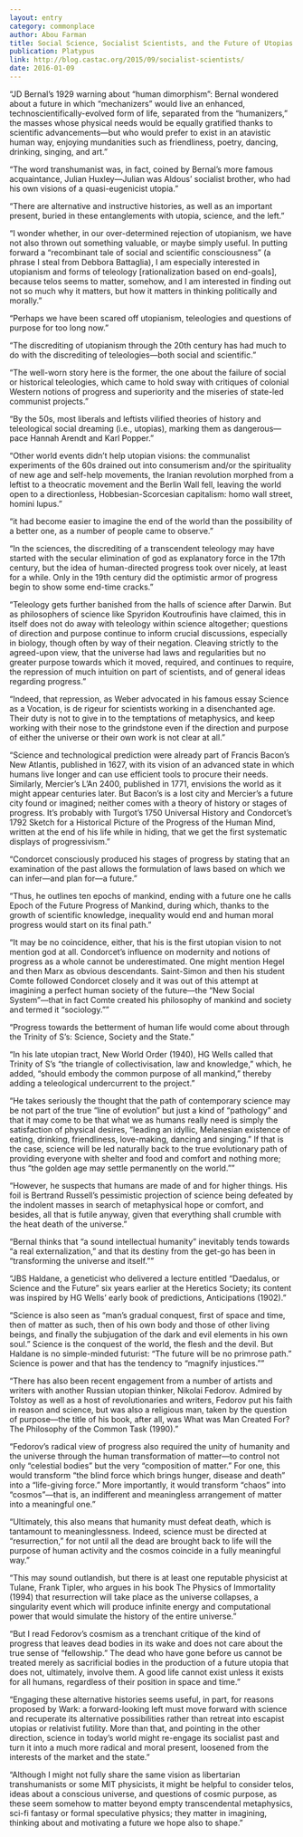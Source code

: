 ```yaml
---
layout: entry
category: commonplace
author: Abou Farman
title: Social Science, Socialist Scientists, and the Future of Utopias
publication: Platypus
link: http://blog.castac.org/2015/09/socialist-scientists/
date: 2016-01-09
---
```


“JD Bernal’s 1929 warning about “human dimorphism”: Bernal wondered about a future in which “mechanizers” would live an enhanced, technoscientifically-evolved form of life, separated from the “humanizers,” the masses whose physical needs would be equally gratified thanks to scientific advancements—but who would prefer to exist in an atavistic human way, enjoying mundanities such as friendliness, poetry, dancing, drinking, singing, and art.”

“The word transhumanist was, in fact, coined by Bernal’s more famous acquaintance, Julian Huxley—Julian was Aldous’ socialist brother, who had his own visions of a quasi-eugenicist utopia.”

“There are alternative and instructive histories, as well as an important present, buried in these entanglements with utopia, science, and the left.”

“I wonder whether, in our over-determined rejection of utopianism, we have not also thrown out something valuable, or maybe simply useful. In putting forward a “recombinant tale of social and scientific consciousness” (a phrase I steal from Debbora Battaglia), I am especially interested in utopianism and forms of teleology [rationalization based on end-goals], because telos seems to matter, somehow, and I am interested in finding out not so much why it matters, but how it matters in thinking politically and morally.”

“Perhaps we have been scared off utopianism, teleologies and questions of purpose for too long now.”

“The discrediting of utopianism through the 20th century has had much to do with the discrediting of teleologies—both social and scientific.”

“The well-worn story here is the former, the one about the failure of social or historical teleologies, which came to hold sway with critiques of colonial Western notions of progress and superiority and the miseries of state-led communist projects.”

“By the 50s, most liberals and leftists vilified theories of history and teleological social dreaming (i.e., utopias), marking them as dangerous—pace Hannah Arendt and Karl Popper.”

“Other world events didn’t help utopian visions: the communalist experiments of the 60s drained out into consumerism and/or the spirituality of new age and self-help movements, the Iranian revolution morphed from a leftist to a theocratic movement and the Berlin Wall fell, leaving the world open to a directionless, Hobbesian-Scorcesian capitalism: homo wall street, homini lupus.”

“it had become easier to imagine the end of the world than the possibility of a better one, as a number of people came to observe.”

“In the sciences, the discrediting of a transcendent teleology may have started with the secular elimination of god as explanatory force in the 17th century, but the idea of human-directed progress took over nicely, at least for a while. Only in the 19th century did the optimistic armor of progress begin to show some end-time cracks.”

“Teleology gets further banished from the halls of science after Darwin. But as philosophers of science like Spyridon Koutroufinis have claimed, this in itself does not do away with teleology within science altogether; questions of direction and purpose continue to inform crucial discussions, especially in biology, though often by way of their negation. Cleaving strictly to the agreed-upon view, that the universe had laws and regularities but no greater purpose towards which it moved, required, and continues to require, the repression of much intuition on part of scientists, and of general ideas regarding progress.”

“Indeed, that repression, as Weber advocated in his famous essay Science as a Vocation, is de rigeur for scientists working in a disenchanted age. Their duty is not to give in to the temptations of metaphysics, and keep working with their nose to the grindstone even if the direction and purpose of either the universe or their own work is not clear at all.”

“Science and technological prediction were already part of Francis Bacon’s New Atlantis, published in 1627, with its vision of an advanced state in which humans live longer and can use efficient tools to procure their needs. Similarly, Mercier’s L’An 2400, published in 1771, envisions the world as it might appear centuries later. But Bacon’s is a lost city and Mercier’s a future city found or imagined; neither comes with a theory of history or stages of progress. It’s probably with Turgot’s 1750 Universal History and Condorcet’s 1792 Sketch for a Historical Picture of the Progress of the Human Mind, written at the end of his life while in hiding, that we get the first systematic displays of progressivism.”

“Condorcet consciously produced his stages of progress by stating that an examination of the past allows the formulation of laws based on which we can infer—and plan for—a future.”

“Thus, he outlines ten epochs of mankind, ending with a future one he calls Epoch of the Future Progress of Mankind, during which, thanks to the growth of scientific knowledge, inequality would end and human moral progress would start on its final path.”

“It may be no coincidence, either, that his is the first utopian vision to not mention god at all. Condorcet’s influence on modernity and notions of progress as a whole cannot be underestimated. One might mention Hegel and then Marx as obvious descendants. Saint-Simon and then his student Comte followed Condorcet closely and it was out of this attempt at imagining a perfect human society of the future—the “New Social System”—that in fact Comte created his philosophy of mankind and society and termed it “sociology.””

“Progress towards the betterment of human life would come about through the Trinity of S’s: Science, Society and the State.”

“In his late utopian tract, New World Order (1940), HG Wells called that Trinity of S’s “the triangle of collectivisation, law and knowledge,” which, he added, “should embody the common purpose of all mankind,” thereby adding a teleological undercurrent to the project.”

“He takes seriously the thought that the path of contemporary science may be not part of the true “line of evolution” but just a kind of “pathology” and that it may come to be that what we as humans really need is simply the satisfaction of physical desires, “leading an idyllic, Melanesian existence of eating, drinking, friendliness, love-making, dancing and singing.” If that is the case, science will be led naturally back to the true evolutionary path of providing everyone with shelter and food and comfort and nothing more; thus “the golden age may settle permanently on the world.””

“However, he suspects that humans are made of and for higher things. His foil is Bertrand Russell’s pessimistic projection of science being defeated by the indolent masses in search of metaphysical hope or comfort, and besides, all that is futile anyway, given that everything shall crumble with the heat death of the universe.”

“Bernal thinks that “a sound intellectual humanity” inevitably tends towards “a real externalization,” and that its destiny from the get-go has been in “transforming the universe and itself.””

“JBS Haldane, a geneticist who delivered a lecture entitled “Daedalus, or Science and the Future” six years earlier at the Heretics Society; its content was inspired by HG Wells’ early book of predictions, Anticipations (1902).”

“Science is also seen as “man’s gradual conquest, first of space and time, then of matter as such, then of his own body and those of other living beings, and finally the subjugation of the dark and evil elements in his own soul.” Science is the conquest of the world, the flesh and the devil. But Haldane is no simple-minded futurist: “The future will be no primrose path.” Science is power and that has the tendency to “magnify injustices.””

“There has also been recent engagement from a number of artists and writers with another Russian utopian thinker, Nikolai Fedorov. Admired by Tolstoy as well as a host of revolutionaries and writers, Fedorov put his faith in reason and science, but was also a religious man, taken by the question of purpose—the title of his book, after all, was What was Man Created For? The Philosophy of the Common Task (1990).”

“Fedorov’s radical view of progress also required the unity of humanity and the universe through the human transformation of matter—to control not only “celestial bodies” but the very “composition of matter.” For one, this would transform “the blind force which brings hunger, disease and death” into a “life-giving force.” More importantly, it would transform “chaos” into “cosmos”—that is, an indifferent and meaningless arrangement of matter into a meaningful one.”

“Ultimately, this also means that humanity must defeat death, which is tantamount to meaninglessness. Indeed, science must be directed at “resurrection,” for not until all the dead are brought back to life will the purpose of human activity and the cosmos coincide in a fully meaningful way.”

“This may sound outlandish, but there is at least one reputable physicist at Tulane, Frank Tipler, who argues in his book The Physics of Immortality (1994) that resurrection will take place as the universe collapses, a singularity event which will produce infinite energy and computational power that would simulate the history of the entire universe.”

“But I read Fedorov’s cosmism as a trenchant critique of the kind of progress that leaves dead bodies in its wake and does not care about the true sense of “fellowship.” The dead who have gone before us cannot be treated merely as sacrificial bodies in the production of a future utopia that does not, ultimately, involve them. A good life cannot exist unless it exists for all humans, regardless of their position in space and time.”

“Engaging these alternative histories seems useful, in part, for reasons proposed by Wark: a forward-looking left must move forward with science and recuperate its alternative possibilities rather than retreat into escapist utopias or relativist futility. More than that, and pointing in the other direction, science in today’s world might re-engage its socialist past and turn it into a much more radical and moral present, loosened from the interests of the market and the state.”

“Although I might not fully share the same vision as libertarian transhumanists or some MIT physicists, it might be helpful to consider telos, ideas about a conscious universe, and questions of cosmic purpose, as these seem somehow to matter beyond empty transcendental metaphysics, sci-fi fantasy or formal speculative physics; they matter in imagining, thinking about and motivating a future we hope also to shape.”
